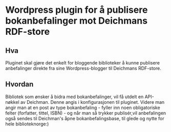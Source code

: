 # Wordpress plugin for å publisere bokanbefalinger mot Deichmans RDF-store

## Hva
Pluginet skal gjøre det enkelt for bloggende biblioteker å kunne publisere anbefalinger direkte fra sine Wordpress-blogger til Deichmans RDF-store.

## Hvordan
Bibliotek som ønsker å bidra med bokanbefalinger, vil få utdelt en API-nøkkel av Deichman. Denne angis i konfigurasjonen til pluginet. Videre man angir man at en post av type bokanbefaling - fyller inn noen obligatoriske felter (forfatter, tittel, ISBN) - og når man så trykker publisér,vil anbefalingen også sendes til Deichman's åpne bokanbefalingsbase, til glede og nytte for hele biblioteknorge:)
